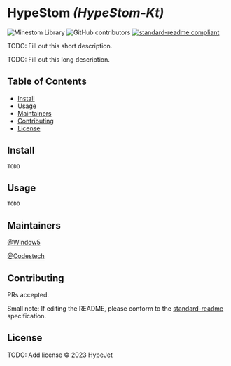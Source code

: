# HypeStom _(HypeStom-Kt)_

<img alt="Minestom Library" src="https://img.shields.io/badge/minestom-library-brightgreen?style=flat-square"> <img alt="GitHub contributors" src="https://img.shields.io/github/contributors/HypeJet/HypeStom-Kt?style=flat-square"> [![standard-readme compliant](https://img.shields.io/badge/readme%20style-standard-brightgreen.svg?style=flat-square)](https://github.com/RichardLitt/standard-readme)

TODO: Fill out this short description.

TODO: Fill out this long description.

## Table of Contents

- [Install](#install)
- [Usage](#usage)
- [Maintainers](#maintainers)
- [Contributing](#contributing)
- [License](#license)

## Install

```
TODO
```

## Usage

```
TODO
```

## Maintainers

[@Window5](https://github.com/Window5000)

[@Codestech](https://github.com/Codestech1)

## Contributing

PRs accepted.

Small note: If editing the README, please conform to the [standard-readme](https://github.com/RichardLitt/standard-readme) specification.

## License

TODO: Add license © 2023 HypeJet
